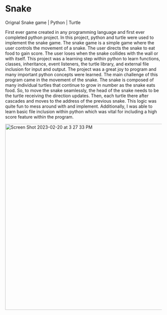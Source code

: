 # Snake
Orignal Snake game | Python | Turtle

First ever game created in any programming language and first ever completed python project. In this project, python and turtle were used to implement the snake game. The snake game is a simple game where the user controls the movement of a snake. The user directs the snake to eat food to gain score. The user loses when the snake collides with the wall or with itself. This project was a learning step within python to learn functions, classes, inheritance, event listeners, the turtle library, and external file inclusion for input and output. The project was a great joy to program and many important python concepts were learned. The main challenge of this program came in the movement of the snake. The snake is composed of many individual turtles that continue to grow in number as the snake eats food. So, to move the snake seamlessly, the head of the snake needs to be the turtle receiving the direction updates. Then, each turtle there after cascades and moves to the address of the previous snake. This logic was quite fun to mess around with and implement. Additionally, I was able to learn basic file inclusion within python which was vital for including a high score feature within the program.

<img width="597" alt="Screen Shot 2023-02-20 at 3 27 33 PM" src="https://user-images.githubusercontent.com/102704926/220201056-a644088d-e5e0-4ed4-a027-97a38387c001.png">
